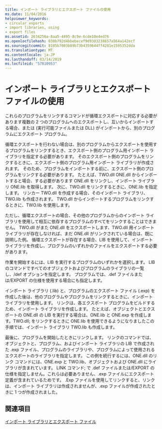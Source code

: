 ```yaml
---
title: インポート ライブラリとエクスポート ファイルの使用
ms.date: 11/04/2016
helpviewer_keywords:
- circular exports
- import libraries, using
- export files
ms.assetid: 2634256a-8aa5-4495-8c9e-6cde10e4ed76
ms.openlocfilehash: 030b792d4bbebecef9d9303238657a564a142ecf
ms.sourcegitcommit: 8105b7003b89b73b4359644ff4281e1595352dda
ms.translationtype: MT
ms.contentlocale: ja-JP
ms.lasthandoff: 03/14/2019
ms.locfileid: "57810953"
---
```

# <a name="using-an-import-library-and-export-file"></a>インポート ライブラリとエクスポート ファイルの使用

これらのプログラムをリンクするコマンドが循環エクスポートに対応する必要があります複数の 2 つのプログラムへのエクスポートし、互いからインポートする場合、または (実行可能ファイルまたは DLL) がインポートから、別のプログラムにエクスポート プログラム。

循環エクスポートを行わない場合は、別のプログラムからエクスポートを使用するプログラムをリンクするとき、エクスポート側のプログラム用インポート ライブラリを指定する必要があります。 そのエクスポート側のプログラムをリンクするときに、エクスポート側のプログラム用インポート ライブラリが作成されます。 そのため、プログラムをインポートする前に、エクスポート側のプログラムをリンクする必要があります。 たとえば、TWO.dll ONE.dll からインポートすると場合、する必要があります ONE.dll をリンクし、インポート ライブラリ ONE.lib を取得します。 次に、TWO.dll をリンクするときに、ONE.lib を指定します。 リンカー TWO.dll を作成する場合、そのインポート ライブラリ、TWO.lib も作成されます。 TWO.dll からインポートするプログラムをリンクするときに、TWO.lib を使用します。

ただし、循環エクスポートの場合、その他のプログラムからのインポート ライブラリを使用して相互に依存するプログラムのすべてをリンクすることはできません。 TWO.dll がまた ONE.dll をエクスポートします、TWO.dll 用インポート ライブラリが存在しなければ、まだ ONE.dll がリンクされている場合は、既に説明した例。 循環エクスポートが存在する場合、LIB を使用して、インポート ライブラリを作成し、プログラムのいずれかのファイルをエクスポートする必要があります。

作業を開始するには、LIB を実行するプログラムのいずれかを選択します。 LIB のコマンドですべてのオブジェクトおよびプログラムのライブラリの一覧し、/def オプションを指定します。 プログラムでは、.def ファイルまたは/EXPORT の仕様を使用する場合にも指定します。

インポート ライブラリ (.lib) と、プログラムのエクスポート ファイル (.exp) を作成した後は、他のプログラムやプログラムをリンクするときに、インポート ライブラリを使用します。 リンクは、各エクスポート プログラムをビルドするため、インポート ライブラリを作成します。 たとえば、オブジェクトとエクスポートの ONE.dll の LIB を実行する場合は、ONE.lib と ONE.exp を作成します。TWO.dll; をリンクするときに ONE.lib を使用できるようになりましたこの手順では、インポート ライブラリ TWO.lib も作成します。

最後に、プログラムを開始したときにリンクします。 リンクのコマンドでは、オブジェクトと、プログラム、およびインポート ライブラリの LIB で作成された .exp ファイル、プログラムのライブラリや、プログラムによって使用されるエクスポートのライブラリを指定します。 この例を続行するには、ONE.dll のリンク コマンドには、ONE.exp と TWO.lib、オブジェクトおよび ONE.dll にライブラリが含まれています。 LINK コマンド; で .def ファイルまたは/EXPORT の仕様を指定しません。これらは必要ありません、.exp ファイルにエクスポート定義が含まれているためです。 .Exp ファイルを使用してリンクすると、リンクは、インポート ライブラリは作成されませんが、.exp ファイルが作成されたときに 1 つが作成されました。

## <a name="see-also"></a>関連項目

[インポート ライブラリとエクスポート ファイル](working-with-import-libraries-and-export-files.md)
